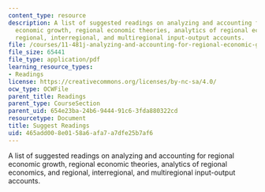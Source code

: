 ```yaml
---
content_type: resource
description: A list of suggested readings on analyzing and accounting for regional
  economic growth, regional economic theories, analytics of regional economics, and
  regional, interregional, and multiregional input-output accounts.
file: /courses/11-481j-analyzing-and-accounting-for-regional-economic-growth-spring-2009/465add008e0158a6afa7a7dfe25b7af6_MIT11_481Js09_read01.pdf
file_size: 65441
file_type: application/pdf
learning_resource_types:
- Readings
license: https://creativecommons.org/licenses/by-nc-sa/4.0/
ocw_type: OCWFile
parent_title: Readings
parent_type: CourseSection
parent_uid: 654e23ba-24b6-9444-91c6-3fda880322cd
resourcetype: Document
title: Suggest Readings
uid: 465add00-8e01-58a6-afa7-a7dfe25b7af6
---
```

A list of suggested readings on analyzing and accounting for regional economic growth, regional economic theories, analytics of regional economics, and regional, interregional, and multiregional input-output accounts.